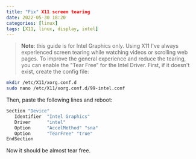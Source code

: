 ```yaml
---
title: "Fix" X11 screen tearing 
date: 2022-05-30 18:20
categories: [linux]
tags: [X11, linux, display, intel]
---
```

> **Note**: this guide is for Intel Graphics only.
Using X11 I've always experienced screen tearing while watching videos or scrolling web pages. To improve the general experience and reduce the tearing, you can enable the "Tear Free" for the Intel Driver. First, if it doesn't exist, create the config file:
``` bash
mkdir /etc/X11/xorg.conf.d
sudo nano /etc/X11/xorg.conf.d/99-intel.conf
```
Then, paste the following lines and reboot:
```bash
Section "Device"
   Identifier  "Intel Graphics"
   Driver      "intel"
   Option      "AccelMethod" "sna"
   Option      "TearFree" "true"
EndSection
```
Now it should be almost tear free.